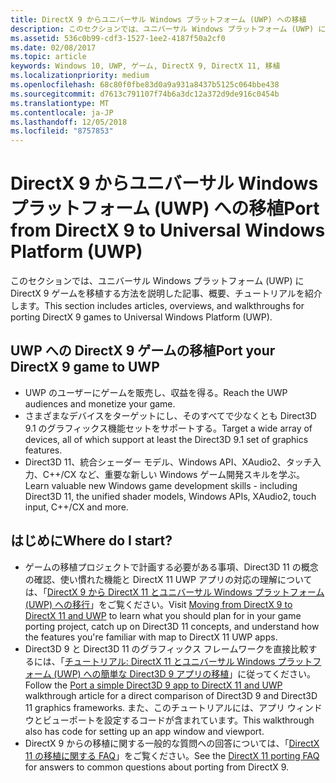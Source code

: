 ```yaml
---
title: DirectX 9 からユニバーサル Windows プラットフォーム (UWP) への移植
description: このセクションでは、ユニバーサル Windows プラットフォーム (UWP) に DirectX 9 ゲームを移植する方法を説明した記事、概要、チュートリアルを紹介します。
ms.assetid: 536c0b99-cdf3-1527-1ee2-4187f50a2cf0
ms.date: 02/08/2017
ms.topic: article
keywords: Windows 10, UWP, ゲーム, DirectX 9, DirectX 11, 移植
ms.localizationpriority: medium
ms.openlocfilehash: 68c80f0fbe83d0a9a931a8437b5125c064bbe438
ms.sourcegitcommit: d7613c791107f74b6a3dc12a372d9de916c0454b
ms.translationtype: MT
ms.contentlocale: ja-JP
ms.lasthandoff: 12/05/2018
ms.locfileid: "8757853"
---
```

# <a name="port-from-directx-9-to-universal-windows-platform-uwp"></a><span data-ttu-id="c53cf-104">DirectX 9 からユニバーサル Windows プラットフォーム (UWP) への移植</span><span class="sxs-lookup"><span data-stu-id="c53cf-104">Port from DirectX 9 to Universal Windows Platform (UWP)</span></span>



<span data-ttu-id="c53cf-105">このセクションでは、ユニバーサル Windows プラットフォーム (UWP) に DirectX 9 ゲームを移植する方法を説明した記事、概要、チュートリアルを紹介します。</span><span class="sxs-lookup"><span data-stu-id="c53cf-105">This section includes articles, overviews, and walkthroughs for porting DirectX 9 games to Universal Windows Platform (UWP).</span></span>

##  <a name="port-your-directx-9-game-to-uwp"></a><span data-ttu-id="c53cf-106">UWP への DirectX 9 ゲームの移植</span><span class="sxs-lookup"><span data-stu-id="c53cf-106">Port your DirectX 9 game to UWP</span></span>


-   <span data-ttu-id="c53cf-107">UWP のユーザーにゲームを販売し、収益を得る。</span><span class="sxs-lookup"><span data-stu-id="c53cf-107">Reach the UWP audiences and monetize your game.</span></span>
-   <span data-ttu-id="c53cf-108">さまざまなデバイスをターゲットにし、そのすべてで少なくとも Direct3D 9.1 のグラフィックス機能セットをサポートする。</span><span class="sxs-lookup"><span data-stu-id="c53cf-108">Target a wide array of devices, all of which support at least the Direct3D 9.1 set of graphics features.</span></span>
-   <span data-ttu-id="c53cf-109">Direct3D 11、統合シェーダー モデル、Windows API、XAudio2、タッチ入力、C++/CX など、重要な新しい Windows ゲーム開発スキルを学ぶ。</span><span class="sxs-lookup"><span data-stu-id="c53cf-109">Learn valuable new Windows game development skills - including Direct3D 11, the unified shader models, Windows APIs, XAudio2, touch input, C++/CX and more.</span></span>

## <a name="where-do-i-start"></a><span data-ttu-id="c53cf-110">はじめに</span><span class="sxs-lookup"><span data-stu-id="c53cf-110">Where do I start?</span></span>


-   <span data-ttu-id="c53cf-111">ゲームの移植プロジェクトで計画する必要がある事項、Direct3D 11 の概念の確認、使い慣れた機能と DirectX 11 UWP アプリの対応の理解については、「[DirectX 9 から DirectX 11 とユニバーサル Windows プラットフォーム (UWP) への移行](porting-considerations.md)」をご覧ください。</span><span class="sxs-lookup"><span data-stu-id="c53cf-111">Visit [Moving from DirectX 9 to DirectX 11 and UWP](porting-considerations.md) to learn what you should plan for in your game porting project, catch up on Direct3D 11 concepts, and understand how the features you're familiar with map to DirectX 11 UWP apps.</span></span>
-   <span data-ttu-id="c53cf-112">Direct3D 9 と Direct3D 11 のグラフィックス フレームワークを直接比較するには、「[チュートリアル: DirectX 11 とユニバーサル Windows プラットフォーム (UWP) への簡単な Direct3D 9 アプリの移植](walkthrough--simple-port-from-direct3d-9-to-11-1.md)」に従ってください。</span><span class="sxs-lookup"><span data-stu-id="c53cf-112">Follow the [Port a simple Direct3D 9 app to DirectX 11 and UWP](walkthrough--simple-port-from-direct3d-9-to-11-1.md) walkthrough article for a direct comparison of Direct3D 9 and Direct3D 11 graphics frameworks.</span></span> <span data-ttu-id="c53cf-113">また、このチュートリアルには、アプリ ウィンドウとビューポートを設定するコードが含まれています。</span><span class="sxs-lookup"><span data-stu-id="c53cf-113">This walkthrough also has code for setting up an app window and viewport.</span></span>
-   <span data-ttu-id="c53cf-114">DirectX 9 からの移植に関する一般的な質問への回答については、「[DirectX 11 の移植に関する FAQ](directx-porting-faq.md)」をご覧ください。</span><span class="sxs-lookup"><span data-stu-id="c53cf-114">See the [DirectX 11 porting FAQ](directx-porting-faq.md) for answers to common questions about porting from DirectX 9.</span></span>

 

 




